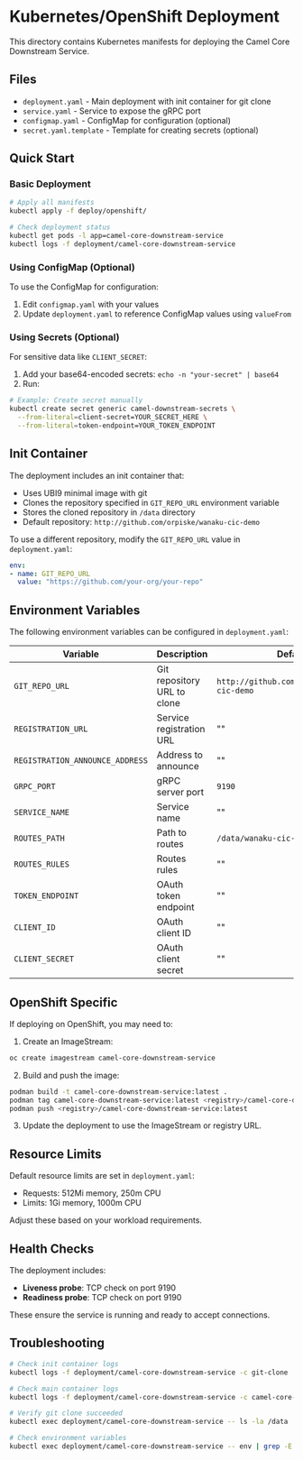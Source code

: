 # Kubernetes/OpenShift Deployment

This directory contains Kubernetes manifests for deploying the Camel Core Downstream Service.

## Files

- `deployment.yaml` - Main deployment with init container for git clone
- `service.yaml` - Service to expose the gRPC port
- `configmap.yaml` - ConfigMap for configuration (optional)
- `secret.yaml.template` - Template for creating secrets (optional)

## Quick Start

### Basic Deployment

```bash
# Apply all manifests
kubectl apply -f deploy/openshift/

# Check deployment status
kubectl get pods -l app=camel-core-downstream-service
kubectl logs -f deployment/camel-core-downstream-service
```

### Using ConfigMap (Optional)

To use the ConfigMap for configuration:

1. Edit `configmap.yaml` with your values
2. Update `deployment.yaml` to reference ConfigMap values using `valueFrom`

### Using Secrets (Optional)

For sensitive data like `CLIENT_SECRET`:

1. Add your base64-encoded secrets: `echo -n "your-secret" | base64`
2. Run:

```bash
# Example: Create secret manually
kubectl create secret generic camel-downstream-secrets \
  --from-literal=client-secret=YOUR_SECRET_HERE \
  --from-literal=token-endpoint=YOUR_TOKEN_ENDPOINT
```

## Init Container

The deployment includes an init container that:
- Uses UBI9 minimal image with git
- Clones the repository specified in `GIT_REPO_URL` environment variable
- Stores the cloned repository in `/data` directory
- Default repository: `http://github.com/orpiske/wanaku-cic-demo`

To use a different repository, modify the `GIT_REPO_URL` value in `deployment.yaml`:

```yaml
env:
- name: GIT_REPO_URL
  value: "https://github.com/your-org/your-repo"
```

## Environment Variables

The following environment variables can be configured in `deployment.yaml`:

| Variable | Description | Default |
|----------|-------------|---------|
| `GIT_REPO_URL` | Git repository URL to clone | `http://github.com/orpiske/wanaku-cic-demo` |
| `REGISTRATION_URL` | Service registration URL | "" |
| `REGISTRATION_ANNOUNCE_ADDRESS` | Address to announce | "" |
| `GRPC_PORT` | gRPC server port | `9190` |
| `SERVICE_NAME` | Service name | "" |
| `ROUTES_PATH` | Path to routes | `/data/wanaku-cic-demo` |
| `ROUTES_RULES` | Routes rules | "" |
| `TOKEN_ENDPOINT` | OAuth token endpoint | "" |
| `CLIENT_ID` | OAuth client ID | "" |
| `CLIENT_SECRET` | OAuth client secret | "" |

## OpenShift Specific

If deploying on OpenShift, you may need to:

1. Create an ImageStream:
```bash
oc create imagestream camel-core-downstream-service
```

2. Build and push the image:
```bash
podman build -t camel-core-downstream-service:latest .
podman tag camel-core-downstream-service:latest <registry>/camel-core-downstream-service:latest
podman push <registry>/camel-core-downstream-service:latest
```

3. Update the deployment to use the ImageStream or registry URL.

## Resource Limits

Default resource limits are set in `deployment.yaml`:
- Requests: 512Mi memory, 250m CPU
- Limits: 1Gi memory, 1000m CPU

Adjust these based on your workload requirements.

## Health Checks

The deployment includes:
- **Liveness probe**: TCP check on port 9190
- **Readiness probe**: TCP check on port 9190

These ensure the service is running and ready to accept connections.

## Troubleshooting

```bash
# Check init container logs
kubectl logs -f deployment/camel-core-downstream-service -c git-clone

# Check main container logs
kubectl logs -f deployment/camel-core-downstream-service -c camel-core-downstream-service

# Verify git clone succeeded
kubectl exec deployment/camel-core-downstream-service -- ls -la /data

# Check environment variables
kubectl exec deployment/camel-core-downstream-service -- env | grep -E "(GIT_REPO|ROUTES_PATH)"
```
